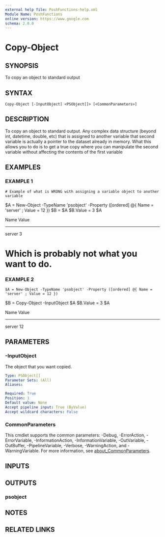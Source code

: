 ```yaml
---
external help file: PoshFunctions-help.xml
Module Name: PoshFunctions
online version: https://www.google.com
schema: 2.0.0
---
```


# Copy-Object

## SYNOPSIS
To copy an object to standard output

## SYNTAX

```
Copy-Object [-InputObject] <PSObject[]> [<CommonParameters>]
```

## DESCRIPTION
To copy an object to standard output.
Any complex data structure (beyond int, datetime, double, etc)
that is assigned to another variable that second variable is actually a pointer to the dataset
already in memory.
What this allows you to do is to get a true copy where you can manipulate the
second variable without affecting the contents of the first variable

## EXAMPLES

### EXAMPLE 1
```
# Example of what is WRONG with assigning a variable object to another variable
```

$A = New-Object -TypeName 'psobject' -Property (\[ordered\] @{ Name = 'server' ; Value = 12 })
$B = $A
$B.Value = 3
$A

Name   Value
----   -----
server     3

# Which is probably not what you want to do.

### EXAMPLE 2
```
$A = New-Object -TypeName 'psobject' -Property ([ordered] @{ Name = 'server' ; Value = 12 })
```

$B = Copy-Object -InputObject $A
$B.Value = 3
$A

Name   Value
----   -----
server    12

## PARAMETERS

### -InputObject
The object that you want copied.

```yaml
Type: PSObject[]
Parameter Sets: (All)
Aliases:

Required: True
Position: 1
Default value: None
Accept pipeline input: True (ByValue)
Accept wildcard characters: False
```

### CommonParameters
This cmdlet supports the common parameters: -Debug, -ErrorAction, -ErrorVariable, -InformationAction, -InformationVariable, -OutVariable, -OutBuffer, -PipelineVariable, -Verbose, -WarningAction, and -WarningVariable. For more information, see [about_CommonParameters](http://go.microsoft.com/fwlink/?LinkID=113216).

## INPUTS

## OUTPUTS

### psobject
## NOTES

## RELATED LINKS
